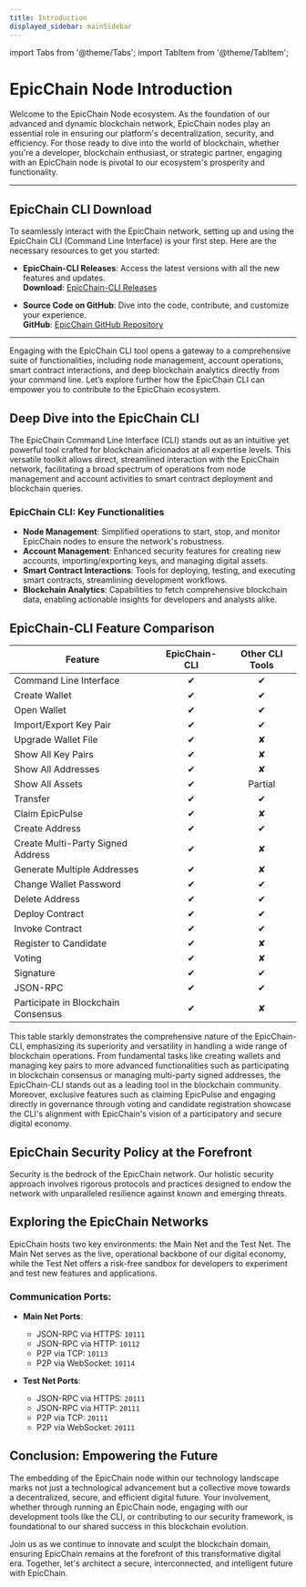 ```yaml
---
title: Introduction
displayed_sidebar: mainSidebar
---
```


import Tabs from '@theme/Tabs';
import TabItem from '@theme/TabItem';




# EpicChain Node Introduction

Welcome to the EpicChain Node ecosystem. As the foundation of our advanced and dynamic blockchain network, EpicChain nodes play an essential role in ensuring our platform's decentralization, security, and efficiency. For those ready to dive into the world of blockchain, whether you're a developer, blockchain enthusiast, or strategic partner, engaging with an EpicChain node is pivotal to our ecosystem's prosperity and functionality.

---

## **EpicChain CLI Download**

To seamlessly interact with the EpicChain network, setting up and using the EpicChain CLI (Command Line Interface) is your first step. Here are the necessary resources to get you started:

- **EpicChain-CLI Releases**: Access the latest versions with all the new features and updates.  
  **Download**: [EpicChain-CLI Releases](#Download-Link-Placeholder)

- **Source Code on GitHub**: Dive into the code, contribute, and customize your experience.  
  **GitHub**: [EpicChain GitHub Repository](#GitHub-Link-Placeholder)

---

Engaging with the EpicChain CLI tool opens a gateway to a comprehensive suite of functionalities, including node management, account operations, smart contract interactions, and deep blockchain analytics directly from your command line. Let’s explore further how the EpicChain CLI can empower you to contribute to the EpicChain ecosystem.

## Deep Dive into the EpicChain CLI

The EpicChain Command Line Interface (CLI) stands out as an intuitive yet powerful tool crafted for blockchain aficionados at all expertise levels. This versatile toolkit allows direct, streamlined interaction with the EpicChain network, facilitating a broad spectrum of operations from node management and account activities to smart contract deployment and blockchain queries.

### EpicChain CLI: Key Functionalities

- **Node Management**: Simplified operations to start, stop, and monitor EpicChain nodes to ensure the network's robustness.
- **Account Management**: Enhanced security features for creating new accounts, importing/exporting keys, and managing digital assets.
- **Smart Contract Interactions**: Tools for deploying, testing, and executing smart contracts, streamlining development workflows.
- **Blockchain Analytics**: Capabilities to fetch comprehensive blockchain data, enabling actionable insights for developers and analysts alike.

## EpicChain-CLI Feature Comparison

| **Feature**                       | **EpicChain-CLI** | **Other CLI Tools** |
|-----------------------------------|:-----------------:|:-------------------:|
| Command Line Interface            | ✔                 | ✔                   |
| Create Wallet                     | ✔                 | ✔                   |
| Open Wallet                       | ✔                 | ✔                   |
| Import/Export Key Pair            | ✔                 | ✔                   |
| Upgrade Wallet File               | ✔                 | ✘                   |
| Show All Key Pairs                | ✔                 | ✘                   |
| Show All Addresses                | ✔                 | ✘                   |
| Show All Assets                   | ✔                 | Partial             |
| Transfer                          | ✔                 | ✔                   |
| Claim EpicPulse                   | ✔                 | ✘                   |
| Create Address                    | ✔                 | ✔                   |
| Create Multi-Party Signed Address | ✔                 | ✘                   |
| Generate Multiple Addresses       | ✔                 | ✘                   |
| Change Wallet Password            | ✔                 | ✔                   |
| Delete Address                    | ✔                 | ✔                   |
| Deploy Contract                   | ✔                 | ✔                   |
| Invoke Contract                   | ✔                 | ✔                   |
| Register to Candidate             | ✔                 | ✘                   |
| Voting                            | ✔                 | ✘                   |
| Signature                         | ✔                 | ✔                   |
| JSON-RPC                          | ✔                 | ✔                   |
| Participate in Blockchain Consensus | ✔                 | ✘                   |

This table starkly demonstrates the comprehensive nature of the EpicChain-CLI, emphasizing its superiority and versatility in handling a wide range of blockchain operations. From fundamental tasks like creating wallets and managing key pairs to more advanced functionalities such as participating in blockchain consensus or managing multi-party signed addresses, the EpicChain-CLI stands out as a leading tool in the blockchain community. Moreover, exclusive features such as claiming EpicPulse and engaging directly in governance through voting and candidate registration showcase the CLI's alignment with EpicChain's vision of a participatory and secure digital economy.

## EpicChain Security Policy at the Forefront

Security is the bedrock of the EpicChain network. Our holistic security approach involves rigorous protocols and practices designed to endow the network with unparalleled resilience against known and emerging threats.

## Exploring the EpicChain Networks

EpicChain hosts two key environments: the Main Net and the Test Net. The Main Net serves as the live, operational backbone of our digital economy, while the Test Net offers a risk-free sandbox for developers to experiment and test new features and applications.

### Communication Ports:

- **Main Net Ports**:
  - JSON-RPC via HTTPS: `10111`
  - JSON-RPC via HTTP: `10112`
  - P2P via TCP: `10113`
  - P2P via WebSocket: `10114`

- **Test Net Ports**:
  - JSON-RPC via HTTPS: `20111`
  - JSON-RPC via HTTP: `20111`
  - P2P via TCP: `20111`
  - P2P via WebSocket: `20111`

## Conclusion: Empowering the Future

The embedding of the EpicChain node within our technology landscape marks not just a technological advancement but a collective move towards a decentralized, secure, and efficient digital future. Your involvement, whether through running an EpicChain node, engaging with our development tools like the CLI, or contributing to our security framework, is foundational to our shared success in this blockchain evolution.

Join us as we continue to innovate and sculpt the blockchain domain, ensuring EpicChain remains at the forefront of this transformative digital era. Together, let's architect a secure, interconnected, and intelligent future with EpicChain.








<br/>